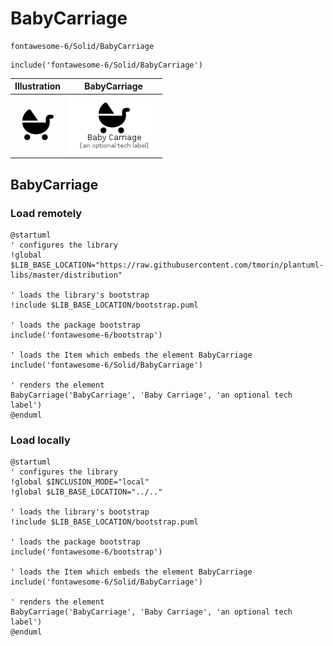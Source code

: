 # BabyCarriage


```text
fontawesome-6/Solid/BabyCarriage
```

```text
include('fontawesome-6/Solid/BabyCarriage')
```



| Illustration | BabyCarriage |
| :---: | :---: |
| ![illustration for Illustration](../../fontawesome-6/Solid/BabyCarriage.png) | ![illustration for BabyCarriage](../../fontawesome-6/Solid/BabyCarriage.Local.png) |




## BabyCarriage

### Load remotely
```plantuml
@startuml
' configures the library
!global $LIB_BASE_LOCATION="https://raw.githubusercontent.com/tmorin/plantuml-libs/master/distribution"

' loads the library's bootstrap
!include $LIB_BASE_LOCATION/bootstrap.puml

' loads the package bootstrap
include('fontawesome-6/bootstrap')

' loads the Item which embeds the element BabyCarriage
include('fontawesome-6/Solid/BabyCarriage')

' renders the element
BabyCarriage('BabyCarriage', 'Baby Carriage', 'an optional tech label')
@enduml
```

### Load locally
```plantuml
@startuml
' configures the library
!global $INCLUSION_MODE="local"
!global $LIB_BASE_LOCATION="../.."

' loads the library's bootstrap
!include $LIB_BASE_LOCATION/bootstrap.puml

' loads the package bootstrap
include('fontawesome-6/bootstrap')

' loads the Item which embeds the element BabyCarriage
include('fontawesome-6/Solid/BabyCarriage')

' renders the element
BabyCarriage('BabyCarriage', 'Baby Carriage', 'an optional tech label')
@enduml
```


